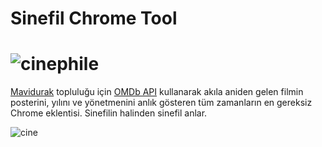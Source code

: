 # Sinefil Chrome Tool

![cinephile](http://www.imgim.com/sinefil(1).png)
===
[Mavidurak](http://mavidurak.github.io/) topluluğu için [OMDb API](http://www.omdbapi.com/) kullanarak akıla aniden gelen filmin 
posterini, yılını ve yönetmenini anlık gösteren tüm zamanların en gereksiz Chrome eklentisi.
Sinefilin halinden sinefil anlar.


![cine](http://imgim.com/959incir9458707.png)
